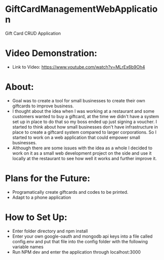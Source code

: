 # GiftCardManagementWebApplication
Gift Card CRUD Application

# Video Demonstration:
  - Link to Video: https://www.youtube.com/watch?v=MLrEx6b9Oh4

# About:
  - Goal was to create a tool for small businesses to create their own giftcards to improve business.
  - I thought about the idea when I was working at a restaurant and some customers wanted to buy a giftcard, at the time we didn't have a system set up in place to do that so my boss ended up just signing a voucher. I started to think about how small businesses don't have infrastructure in place to create a giftcard system compared to larger corporations. So I started to work on a web application that could empower small businesses.
  - Although there are some issues with the idea as a whole I decided to work on it as a small web development project on the side and use it locally at the restaurant to see how well it works and further improve it.

# Plans for the Future:
  - Programatically create giftcards and codes to be printed.
  - Adapt to a phone application

# How to Set Up:
  - Enter folder directory and npm install
  - Enter your own google-oauth and mongodb api keys into a file called config.env and put that file into the config folder with the following variable names
  - Run NPM dev and enter the application through localhost:3000
